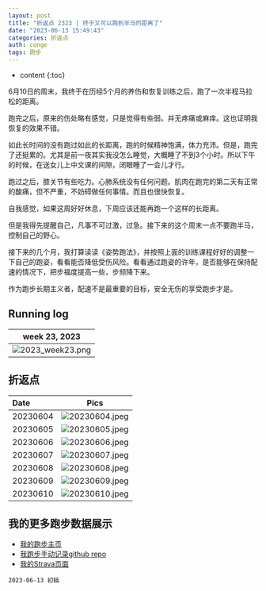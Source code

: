 ```yaml
---
layout: post
title: "折返点 2323 | 终于又可以跑到半马的距离了"
date: "2023-06-13 15:49:43"
categories: 折返点
auth: conge
tags: 跑步  
---
```

* content
{:toc}

6月10日的周末，我终于在历经5个月的养伤和恢复训练之后，跑了一次半程马拉松的距离。



跑完之后，原来的伤处略有感觉，只是觉得有些弱。并无疼痛或麻痒。这也证明我恢复的效果不错。

如此长时间的没有跑过如此的长距离，跑的时候精神饱满，体力充沛。但是，跑完了还挺累的。尤其是前一夜其实我没怎么睡觉，大概睡了不到3个小时。所以下午的时候，在送女儿上中文课的间隙，闭眼睡了一会儿才行。

跑过之后，膝关节有些吃力。心肺系统没有任何问题。肌肉在跑完的第二天有正常的酸痛，但不严重，不妨碍做任何事情。而且也很快恢复。

自我感觉，如果这周好好休息，下周应该还能再跑一个这样的长距离。

但是我得先提醒自己，凡事不可过激，过急。接下来的这个周末一点不要跑半马，控制自己的野心。

接下来的几个月，我打算读读《姿势跑法》，并按照上面的训练课程好好的调整一下自己的跑姿，看看能否降低受伤风险。看看通过跑姿的许年，是否能够在保持配速的情况下，把步福度提高一些，步频降下来。

作为跑步长期主义者，配速不是最重要的目标，安全无伤的享受跑步才是。

## Running log

|                             week 23, 2023                              |
| :--------------------------------------------------------------------: |
| ![2023_week23.png](https://s2.loli.net/2023/06/14/FjeT8BRGyuqIaSz.png) |

## 折返点

| Date     |                                Pics                                  |
| :------- | :------------------------------------------------------------------: |
| 20230604 | ![20230604.jpeg](https://s2.loli.net/2023/06/14/UJ1drg5Cicw9B7Y.jpg) |
| 20230605 | ![20230605.jpeg](https://s2.loli.net/2023/06/14/cU8dseqA4YgbjEP.jpg) |
| 20230606 | ![20230606.jpeg](https://s2.loli.net/2023/06/14/Rb72EolT6gDv8JK.jpg) |
| 20230607 | ![20230607.jpeg](https://s2.loli.net/2023/06/14/O3BruNFbZCfcsIW.jpg) |
| 20230608 | ![20230608.jpeg](https://s2.loli.net/2023/06/14/2PNtWIxpT39FUrD.jpg) |
| 20230609 | ![20230609.jpeg](https://s2.loli.net/2023/06/14/6PNqMUOjVzxpBEX.jpg) |
| 20230610 | ![20230610.jpeg](https://s2.loli.net/2023/06/14/NgfD7rFk4tsn6Yy.jpg) |


## 我的更多跑步数据展示

* [我的跑步主页](https://conge.livingwithfcs.org/running_page/)
* [我跑步手动记录github repo](https://github.com/conge/RunningStreak)
* [我的Strava页面](https://www.strava.com/athletes/57680242)

```
2023-06-13 初稿
```

